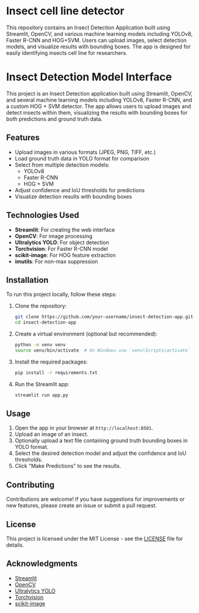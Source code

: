 # Insect cell line detector
This repository contains an Insect Detection Application built using Streamlit, OpenCV, and various machine learning models including YOLOv8, Faster R-CNN and HOG+SVM. Users can upload images, select detection models, and visualize results with bounding boxes. The app is designed for easily identifying insects cell line for researchers.



# Insect Detection Model Interface

This project is an Insect Detection application built using Streamlit, OpenCV, and several machine learning models including YOLOv8, Faster R-CNN, and a custom HOG + SVM detector. The app allows users to upload images and detect insects within them, visualizing the results with bounding boxes for both predictions and ground truth data.

## Features

- Upload images in various formats (JPEG, PNG, TIFF, etc.)
- Load ground truth data in YOLO format for comparison
- Select from multiple detection models:
  - YOLOv8
  - Faster R-CNN
  - HOG + SVM
- Adjust confidence and IoU thresholds for predictions
- Visualize detection results with bounding boxes

## Technologies Used

- **Streamlit**: For creating the web interface
- **OpenCV**: For image processing
- **Ultralytics YOLO**: For object detection
- **Torchvision**: For Faster R-CNN model
- **scikit-image**: For HOG feature extraction
- **imutils**: For non-max suppression

## Installation

To run this project locally, follow these steps:

1. Clone the repository:
   ```bash
   git clone https://github.com/your-username/insect-detection-app.git
   cd insect-detection-app
   ```

2. Create a virtual environment (optional but recommended):
   ```bash
   python -m venv venv
   source venv/bin/activate  # On Windows use `venv\Scripts\activate`
   ```

3. Install the required packages:
   ```bash
   pip install -r requirements.txt
   ```

4. Run the Streamlit app:
   ```bash
   streamlit run app.py
   ```

## Usage

1. Open the app in your browser at `http://localhost:8501`.
2. Upload an image of an insect.
3. Optionally upload a text file containing ground truth bounding boxes in YOLO format.
4. Select the desired detection model and adjust the confidence and IoU thresholds.
5. Click "Make Predictions" to see the results.

## Contributing

Contributions are welcome! If you have suggestions for improvements or new features, please create an issue or submit a pull request.

## License

This project is licensed under the MIT License - see the [LICENSE](LICENSE) file for details.

## Acknowledgments

- [Streamlit](https://streamlit.io/)
- [OpenCV](https://opencv.org/)
- [Ultralytics YOLO](https://github.com/ultralytics/yolov5)
- [Torchvision](https://pytorch.org/vision/stable/index.html)
- [scikit-image](https://scikit-image.org/)
